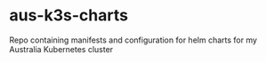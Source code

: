 # aus-k3s-charts
Repo containing manifests and configuration for helm charts for my Australia Kubernetes cluster
